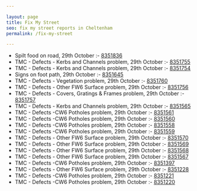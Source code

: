 ```yaml
---

layout: page
title: Fix My Street
seo: fix my street reports in Cheltenham
permalink: /fix-my-street

---
```


<!-- fix_marker starts -->

- Spilt food on road, 29th October :- [8351836](https://www.fixmystreet.com/report/8351836)
- TMC - Defects - Kerbs and Channels problem, 29th October :- [8351755](https://www.fixmystreet.com/report/8351755)
- TMC - Defects - Kerbs and Channels problem, 29th October :- [8351754](https://www.fixmystreet.com/report/8351754)
- Signs on foot path, 29th October :- [8351645](https://www.fixmystreet.com/report/8351645)
- TMC - Defects - Vegetation problem, 29th October :- [8351760](https://www.fixmystreet.com/report/8351760)
- TMC - Defects - Other FW6  Surface problem, 29th October :- [8351756](https://www.fixmystreet.com/report/8351756)
- TMC - Defects - Covers, Gratings & Frames problem, 29th October :- [8351757](https://www.fixmystreet.com/report/8351757)
- TMC - Defects - Kerbs and Channels problem, 29th October :- [8351565](https://www.fixmystreet.com/report/8351565)
- TMC - Defects -CW6 Potholes  problem, 29th October :- [8351561](https://www.fixmystreet.com/report/8351561)
- TMC - Defects -CW6 Potholes  problem, 29th October :- [8351560](https://www.fixmystreet.com/report/8351560)
- TMC - Defects -CW6 Potholes  problem, 29th October :- [8351558](https://www.fixmystreet.com/report/8351558)
- TMC - Defects -CW6 Potholes  problem, 29th October :- [8351559](https://www.fixmystreet.com/report/8351559)
- TMC - Defects - Other FW6  Surface problem, 29th October :- [8351570](https://www.fixmystreet.com/report/8351570)
- TMC - Defects - Other FW6  Surface problem, 29th October :- [8351569](https://www.fixmystreet.com/report/8351569)
- TMC - Defects - Other FW6  Surface problem, 29th October :- [8351568](https://www.fixmystreet.com/report/8351568)
- TMC - Defects - Other FW6  Surface problem, 29th October :- [8351567](https://www.fixmystreet.com/report/8351567)
- TMC - Defects -CW6 Potholes  problem, 29th October :- [8351397](https://www.fixmystreet.com/report/8351397)
- TMC - Defects - Other FW6  Surface problem, 29th October :- [8351228](https://www.fixmystreet.com/report/8351228)
- TMC - Defects -CW6 Potholes  problem, 29th October :- [8351221](https://www.fixmystreet.com/report/8351221)
- TMC - Defects -CW6 Potholes  problem, 29th October :- [8351220](https://www.fixmystreet.com/report/8351220)

<!-- fix_marker ends -->